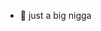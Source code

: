 - 👋 just a big nigga

<!---
omer-mingsar/omer-mingsar is a ✨ special ✨ repository because its `README.md` (this file) appears on your GitHub profile.
You can click the Preview link to take a look at your changes.
--->
